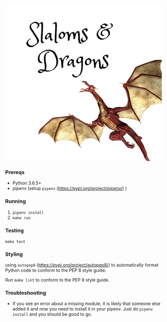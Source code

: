 ![alt text](https://github.com/slalom/slaloms-and-dragons/blob/master/logo.png)

### Prereqs

- Python 3.6.5+
- pipenv (setup `pipenv` (https://pypi.org/project/pipenv/) )

### Running

1. `pipenv install`
2. `make run`

### Testing

`make test`

### Styling
using `autopep8` (https://pypi.org/project/autopep8/) to automatically format Python code to conform to the PEP 8 style guide. 

Run `make lint`  to conform to the PEP 8 style guide.


### Troubleshooting

- If you see an error about a missing module, it is likely that someone else added it and now you need to install it in your pipenv. Just do `pipenv install` and you should be good to go.
